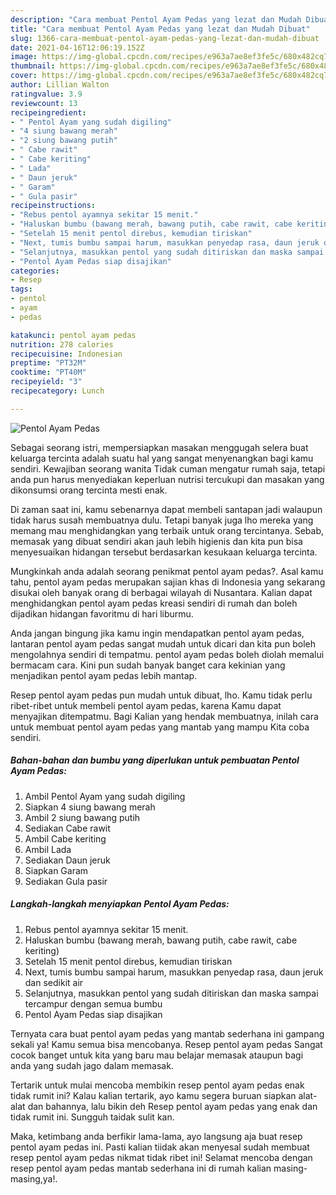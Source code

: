 ```yaml
---
description: "Cara membuat Pentol Ayam Pedas yang lezat dan Mudah Dibuat"
title: "Cara membuat Pentol Ayam Pedas yang lezat dan Mudah Dibuat"
slug: 1366-cara-membuat-pentol-ayam-pedas-yang-lezat-dan-mudah-dibuat
date: 2021-04-16T12:06:19.152Z
image: https://img-global.cpcdn.com/recipes/e963a7ae8ef3fe5c/680x482cq70/pentol-ayam-pedas-foto-resep-utama.jpg
thumbnail: https://img-global.cpcdn.com/recipes/e963a7ae8ef3fe5c/680x482cq70/pentol-ayam-pedas-foto-resep-utama.jpg
cover: https://img-global.cpcdn.com/recipes/e963a7ae8ef3fe5c/680x482cq70/pentol-ayam-pedas-foto-resep-utama.jpg
author: Lillian Walton
ratingvalue: 3.9
reviewcount: 13
recipeingredient:
- " Pentol Ayam yang sudah digiling"
- "4 siung bawang merah"
- "2 siung bawang putih"
- " Cabe rawit"
- " Cabe keriting"
- " Lada"
- " Daun jeruk"
- " Garam"
- " Gula pasir"
recipeinstructions:
- "Rebus pentol ayamnya sekitar 15 menit."
- "Haluskan bumbu (bawang merah, bawang putih, cabe rawit, cabe keriting)"
- "Setelah 15 menit pentol direbus, kemudian tiriskan"
- "Next, tumis bumbu sampai harum, masukkan penyedap rasa, daun jeruk dan sedikit air"
- "Selanjutnya, masukkan pentol yang sudah ditiriskan dan maska sampai tercampur dengan semua bumbu"
- "Pentol Ayam Pedas siap disajikan"
categories:
- Resep
tags:
- pentol
- ayam
- pedas

katakunci: pentol ayam pedas 
nutrition: 278 calories
recipecuisine: Indonesian
preptime: "PT32M"
cooktime: "PT40M"
recipeyield: "3"
recipecategory: Lunch

---
```



![Pentol Ayam Pedas](https://img-global.cpcdn.com/recipes/e963a7ae8ef3fe5c/680x482cq70/pentol-ayam-pedas-foto-resep-utama.jpg)

Sebagai seorang istri, mempersiapkan masakan menggugah selera buat keluarga tercinta adalah suatu hal yang sangat menyenangkan bagi kamu sendiri. Kewajiban seorang  wanita Tidak cuman mengatur rumah saja, tetapi anda pun harus menyediakan keperluan nutrisi tercukupi dan masakan yang dikonsumsi orang tercinta mesti enak.

Di zaman  saat ini, kamu sebenarnya dapat membeli santapan jadi walaupun tidak harus susah membuatnya dulu. Tetapi banyak juga lho mereka yang memang mau menghidangkan yang terbaik untuk orang tercintanya. Sebab, memasak yang dibuat sendiri akan jauh lebih higienis dan kita pun bisa menyesuaikan hidangan tersebut berdasarkan kesukaan keluarga tercinta. 



Mungkinkah anda adalah seorang penikmat pentol ayam pedas?. Asal kamu tahu, pentol ayam pedas merupakan sajian khas di Indonesia yang sekarang disukai oleh banyak orang di berbagai wilayah di Nusantara. Kalian dapat menghidangkan pentol ayam pedas kreasi sendiri di rumah dan boleh dijadikan hidangan favoritmu di hari liburmu.

Anda jangan bingung jika kamu ingin mendapatkan pentol ayam pedas, lantaran pentol ayam pedas sangat mudah untuk dicari dan kita pun boleh mengolahnya sendiri di tempatmu. pentol ayam pedas boleh diolah memalui bermacam cara. Kini pun sudah banyak banget cara kekinian yang menjadikan pentol ayam pedas lebih mantap.

Resep pentol ayam pedas pun mudah untuk dibuat, lho. Kamu tidak perlu ribet-ribet untuk membeli pentol ayam pedas, karena Kamu dapat menyajikan ditempatmu. Bagi Kalian yang hendak membuatnya, inilah cara untuk membuat pentol ayam pedas yang mantab yang mampu Kita coba sendiri.

<!--inarticleads1-->

##### Bahan-bahan dan bumbu yang diperlukan untuk pembuatan Pentol Ayam Pedas:

1. Ambil  Pentol Ayam yang sudah digiling
1. Siapkan 4 siung bawang merah
1. Ambil 2 siung bawang putih
1. Sediakan  Cabe rawit
1. Ambil  Cabe keriting
1. Ambil  Lada
1. Sediakan  Daun jeruk
1. Siapkan  Garam
1. Sediakan  Gula pasir




<!--inarticleads2-->

##### Langkah-langkah menyiapkan Pentol Ayam Pedas:

1. Rebus pentol ayamnya sekitar 15 menit.
1. Haluskan bumbu (bawang merah, bawang putih, cabe rawit, cabe keriting)
1. Setelah 15 menit pentol direbus, kemudian tiriskan
1. Next, tumis bumbu sampai harum, masukkan penyedap rasa, daun jeruk dan sedikit air
1. Selanjutnya, masukkan pentol yang sudah ditiriskan dan maska sampai tercampur dengan semua bumbu
1. Pentol Ayam Pedas siap disajikan




Ternyata cara buat pentol ayam pedas yang mantab sederhana ini gampang sekali ya! Kamu semua bisa mencobanya. Resep pentol ayam pedas Sangat cocok banget untuk kita yang baru mau belajar memasak ataupun bagi anda yang sudah jago dalam memasak.

Tertarik untuk mulai mencoba membikin resep pentol ayam pedas enak tidak rumit ini? Kalau kalian tertarik, ayo kamu segera buruan siapkan alat-alat dan bahannya, lalu bikin deh Resep pentol ayam pedas yang enak dan tidak rumit ini. Sungguh taidak sulit kan. 

Maka, ketimbang anda berfikir lama-lama, ayo langsung aja buat resep pentol ayam pedas ini. Pasti kalian tiidak akan menyesal sudah membuat resep pentol ayam pedas nikmat tidak ribet ini! Selamat mencoba dengan resep pentol ayam pedas mantab sederhana ini di rumah kalian masing-masing,ya!.

